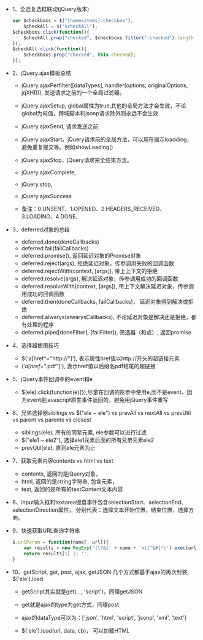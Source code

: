 * 1、全选复选框联动(jQuery版本)
	```js
	var $checkboxs = $("[name=items]:checkbox"),
	    $checkAll = $("$checkAll");
	$checkboxs.click(function(){
	    $checkAll.prop("checked", $checkboxs.filter(":checked").length === $checkboxs.length);
	});
	$checkAll.click(function(){
	    $checkboxs.prop("checked", this.checked);
	});
	```

* 2、jQuery.ajax模板总结
	- jQuery.ajaxPerfilter([dataTypes], handler(options, originalOptions, jqXHR)), 发送请求之前的一个全局过滤器。
	- jQuery.ajaxSetup, global属性为true,其他的全局方法才会生效，不论global为何值，跨域脚本和jsonp请求除外则永远不会生效
	- jQuery.ajaxSend, 请求发送之前
	- jQuery.ajaxStart，jQuery请求前的全局方法，可以用在展示loadding，避免重复提交等。例如showLoading()
	- jQuery.ajaxStop，jQuery请求完全结束方法。
	- jQuery.ajaxComplete,
	- jQuery.stop,
	- jQuery.ajaxSuccess

	- 备注：0.UNSENT、1.OPENED、2.HEADERS_RECEIVED、3.LOADING、4.DONE、

* 3、deferred对象的总结
	- deferred.done(doneCallbacks)
	- deferred.fail(failCallbacks)
	- deferred.promise(), 返回延迟对象的Promise对象
	- deferred.reject(args), 拒绝延迟对象，传参调用失败的回调函数
	- deferred.rejectWith(context, [args]), 带上上下文的拒绝
	- deferred.resolve(args), 解决延迟对象，传参调用成功的回调函数
	- deferred.resolveWith(context, [args]), 带上下文解决延迟对象，传参调用成功的回调函数
	- deferred.then(doneCallbacks, failCallbacks)， 延迟对象得到解决或拒绝
	- deferred.alwarys(alwarysCallbacks), 不论延迟对象是解决还是拒绝，都有处理的程序
	- deferred.pipe([doneFilter], [failFilter]), 筛选器（和或）, 返回promise

* 4、选择器使用技巧
	- $('a[href^="http://"]'), 表示属性href值以http://开头的超链接元素
	- $('a[href$=".pdf"]'), 表示href值以后缀名pdf结尾的超链接

* 5、jQuery事件回调中的event和e
	- $(ele).click(function(e){});尽量在回调的形参中使用e,而不是event，因为event是javascript原生事件返回的，避免用jQuery事件重写

* 6、兄弟选择器siblings vs $("ele ~ ele") vs prevAll vs nextAll vs prevUtil vs parent vs parents vs closest
	- siblings(ele), 所有的同辈元素, ele参数可以进行过滤
	- $("ele1 ~ ele2"), 选择ele1元素后面的所有兄弟元素ele2
	- prevUtil(ele), 直到ele元素为止

* 7、获取元素内容contents vs html vs text
	- contents, 返回的是jQuery对象，
	- html, 返回的是string字符串, 包含元素，
	- text, 返回的是所有的textContent文本内容

* 8、input输入框和textarea键盘事件包含selectionStart、selectionEnd、selectionDirection属性，
	分别代表：选择文本开始位置，结束位置，选择方向。

* 9、快速获取URL查询字符串
	```js
	$.urlParam = function(name[, url]){
		var results = new RegExp('[\?&]' + name + '=([^&#]*)').exec(url || window.location.href) || '';
		return results[1] || '';
	}
	```

* 10、getScript, get, post, ajax, getJSON 几个方式都基于ajax的再次封装, $('ele').load

	- getScript其实就是get(..., 'script')，同理getJSON

	- get就是ajax的type为get方式，同理post

	- ajax的dataType可以为：['json', 'html', 'script', 'jsonp', 'xml', 'text']

	- $('ele').load(url, data, cb)， 可以加载HTML

